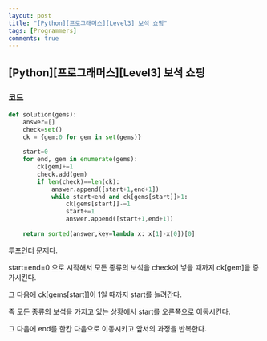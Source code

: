 ```yaml
---
layout: post
title: "[Python][프로그래머스][Level3] 보석 쇼핑"
tags: [Programmers]
comments: true
---
```


## [Python][프로그래머스][Level3] 보석 쇼핑

### 코드

```python
def solution(gems):
    answer=[]
    check=set()
    ck = {gem:0 for gem in set(gems)}
    
    start=0
    for end, gem in enumerate(gems):
        ck[gem]+=1
        check.add(gem)
        if len(check)==len(ck):
            answer.append([start+1,end+1])
            while start<end and ck[gems[start]]>1:
                ck[gems[start]]-=1
                start+=1
                answer.append([start+1,end+1])            
            
    return sorted(answer,key=lambda x: x[1]-x[0])[0]
```

투포인터 문제다.

start=end=0 으로 시작해서 모든 종류의 보석을 check에 넣을 때까지 ck[gem]을 증가시킨다.

그 다음에 ck[gems[start]]이 1일 때까지 start를 늘려간다.

즉 모든 종류의 보석을 가지고 있는 상황에서 start를 오른쪽으로 이동시킨다.

그 다음에 end를 한칸 다음으로 이동시키고 앞서의 과정을 반복한다.